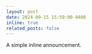 ```yaml
---
layout: post
date: 2024-09-15 15:59:00-0400
inline: true
related_posts: false
---
```


A simple inline announcement.
